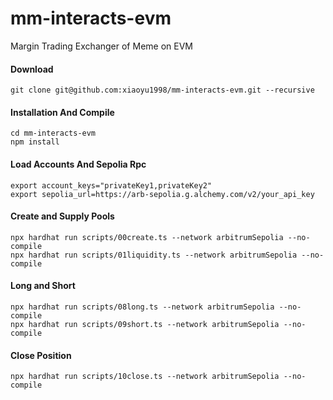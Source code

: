 # mm-interacts-evm
Margin Trading Exchanger of Meme on EVM

#### Download

```shell
git clone git@github.com:xiaoyu1998/mm-interacts-evm.git --recursive
```
#### Installation And Compile

```shell
cd mm-interacts-evm
npm install
```
#### Load Accounts And Sepolia Rpc
```shell
export account_keys="privateKey1,privateKey2"
export sepolia_url=https://arb-sepolia.g.alchemy.com/v2/your_api_key

```
#### Create and Supply Pools
```shell
npx hardhat run scripts/00create.ts --network arbitrumSepolia --no-compile
npx hardhat run scripts/01liquidity.ts --network arbitrumSepolia --no-compile
```
#### Long and Short
```shell
npx hardhat run scripts/08long.ts --network arbitrumSepolia --no-compile
npx hardhat run scripts/09short.ts --network arbitrumSepolia --no-compile

```
#### Close Position
```shell
npx hardhat run scripts/10close.ts --network arbitrumSepolia --no-compile

```